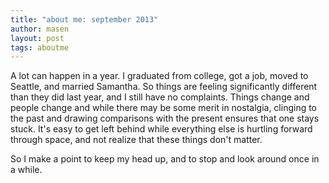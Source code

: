 ```yaml
---
title: "about me: september 2013"
author: masen
layout: post
tags: aboutme
---
```


A lot can happen in a year. I graduated from college, got a job, moved to Seattle, and married Samantha. So things are feeling significantly different than they did last year, and I still have no complaints. Things change and people change and while there may be some merit in nostalgia, clinging to the past and drawing comparisons with the present ensures that one stays stuck. It's easy to get left behind while everything else is hurtling forward through space, and not realize that these things don't matter.

So I make a point to keep my head up, and to stop and look around once in a while.
